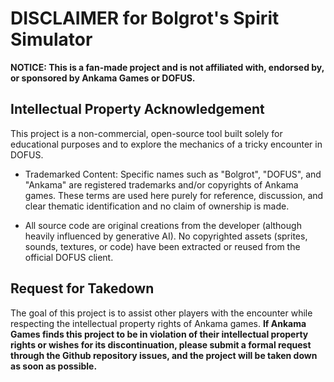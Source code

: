 # DISCLAIMER for Bolgrot's Spirit Simulator
**NOTICE: This is a fan-made project and is not affiliated with, endorsed by, or sponsored by Ankama Games or DOFUS.**

## Intellectual Property Acknowledgement
This project is a non-commercial, open-source tool built solely for educational purposes and to explore the mechanics of a tricky encounter in DOFUS.

- Trademarked Content: Specific names such as "Bolgrot", "DOFUS", and "Ankama" are registered trademarks and/or copyrights of Ankama games. These terms are used here purely for reference, discussion, and clear thematic identification and no claim of ownership is made.

- All source code are original creations from the developer (although heavily influenced by generative AI). No copyrighted assets (sprites, sounds, textures, or code) have been extracted or reused from the official DOFUS client. 

## Request for Takedown
The goal of this project is to assist other players with the encounter while respecting the intellectual property rights of Ankama games. **If Ankama Games finds this project to be in violation of their intellectual property rights or wishes for its discontinuation, please submit a formal request through the Github repository issues, and the project will be taken down as soon as possible.**
